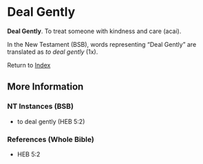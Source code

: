 # Deal Gently
**Deal Gently**. 
To treat someone with kindness and care (acai). 




In the New Testament (BSB), words representing “Deal Gently” are translated as 
*to deal gently* (1x). 


Return to [Index](00-Index.md)

## More Information

### NT Instances (BSB)

* to deal gently (HEB 5:2)



### References (Whole Bible)

* HEB 5:2




